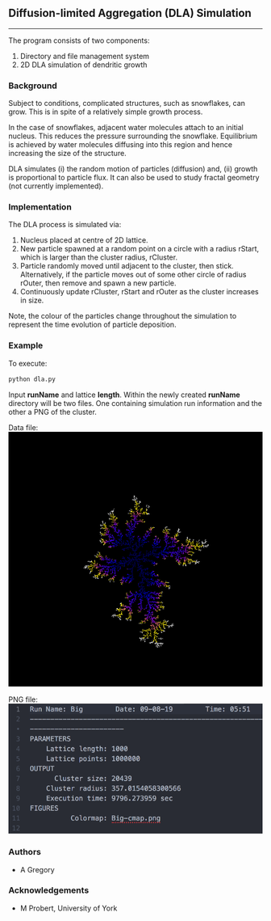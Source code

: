 ## Diffusion-limited Aggregation (DLA) Simulation

---

The program consists of two components:
1. Directory and file management system
1. 2D DLA simulation of dendritic growth

### Background

Subject to conditions, complicated structures, such as snowflakes, can grow. This is in spite of a relatively simple growth process.

In the case of snowflakes, adjacent water molecules attach to an initial nucleus. This reduces the pressure surrounding the snowflake. Equilibrium is achieved by water molecules diffusing into this region and hence increasing the size of the structure.

DLA simulates (i) the random motion of particles (diffusion) and, (ii) growth is proportional to particle flux. It can also be used to study fractal geometry (not currently implemented).

### Implementation

The DLA process is simulated via:

1. Nucleus placed at centre of 2D lattice.
1. New particle spawned at a random point on a circle with a radius rStart, which is larger than the cluster radius, rCluster.
1. Particle randomly moved until adjacent to the cluster, then stick. Alternatively, if the particle moves out of some other circle of radius rOuter, then remove and spawn a new particle.
1. Continuously update rCluster, rStart and rOuter as the cluster increases in size.

Note, the colour of the particles change throughout the simulation to represent the time evolution of particle deposition.

### Example

To execute:

``` python
python dla.py
```

Input __runName__ and lattice __length__. Within the newly created __runName__ directory will be two files. One containing simulation run information and the other a PNG of the cluster.

Data file:
![Image Name](Images/Big-cmap.png)

PNG file:
![Image Name](Images/Big-example.png)

### Authors

- A Gregory

### Acknowledgements

- M Probert, University of York
